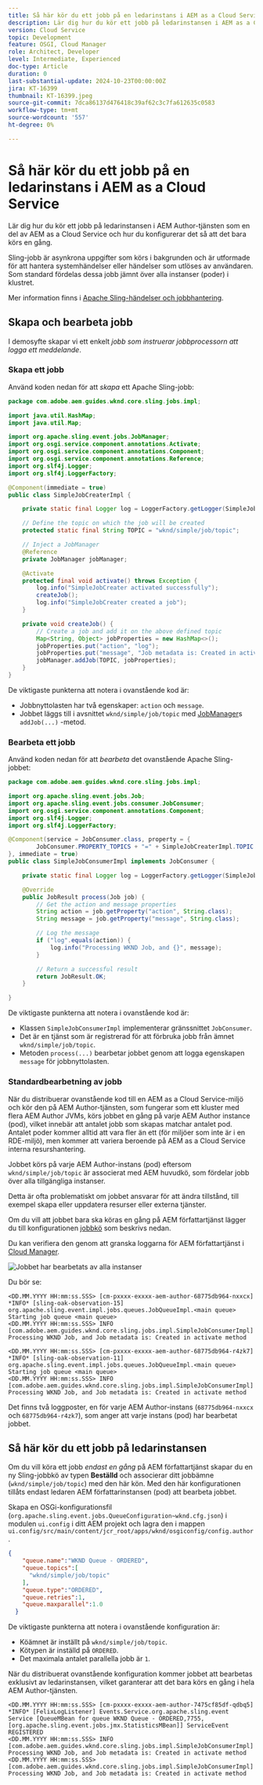 ```yaml
---
title: Så här kör du ett jobb på en ledarinstans i AEM as a Cloud Service
description: Lär dig hur du kör ett jobb på ledarinstansen i AEM as a Cloud Service.
version: Cloud Service
topic: Development
feature: OSGI, Cloud Manager
role: Architect, Developer
level: Intermediate, Experienced
doc-type: Article
duration: 0
last-substantial-update: 2024-10-23T00:00:00Z
jira: KT-16399
thumbnail: KT-16399.jpeg
source-git-commit: 7dca86137d476418c39af62c3c7fa612635c0583
workflow-type: tm+mt
source-wordcount: '557'
ht-degree: 0%

---
```



# Så här kör du ett jobb på en ledarinstans i AEM as a Cloud Service

Lär dig hur du kör ett jobb på ledarinstansen i AEM Author-tjänsten som en del av AEM as a Cloud Service och hur du konfigurerar det så att det bara körs en gång.

Sling-jobb är asynkrona uppgifter som körs i bakgrunden och är utformade för att hantera systemhändelser eller händelser som utlöses av användaren. Som standard fördelas dessa jobb jämnt över alla instanser (poder) i klustret.

Mer information finns i [Apache Sling-händelser och jobbhantering](https://sling.apache.org/documentation/bundles/apache-sling-eventing-and-job-handling.html).

## Skapa och bearbeta jobb

I demosyfte skapar vi ett enkelt _jobb som instruerar jobbprocessorn att logga ett meddelande_.

### Skapa ett jobb

Använd koden nedan för att _skapa_ ett Apache Sling-jobb:

```java
package com.adobe.aem.guides.wknd.core.sling.jobs.impl;

import java.util.HashMap;
import java.util.Map;

import org.apache.sling.event.jobs.JobManager;
import org.osgi.service.component.annotations.Activate;
import org.osgi.service.component.annotations.Component;
import org.osgi.service.component.annotations.Reference;
import org.slf4j.Logger;
import org.slf4j.LoggerFactory;

@Component(immediate = true)
public class SimpleJobCreaterImpl {

    private static final Logger log = LoggerFactory.getLogger(SimpleJobCreaterImpl.class);

    // Define the topic on which the job will be created
    protected static final String TOPIC = "wknd/simple/job/topic";

    // Inject a JobManager
    @Reference
    private JobManager jobManager;

    @Activate
    protected final void activate() throws Exception {
        log.info("SimpleJobCreater activated successfully");
        createJob();
        log.info("SimpleJobCreater created a job");
    }

    private void createJob() {
        // Create a job and add it on the above defined topic
        Map<String, Object> jobProperties = new HashMap<>();
        jobProperties.put("action", "log");
        jobProperties.put("message", "Job metadata is: Created in activate method");
        jobManager.addJob(TOPIC, jobProperties);
    }
}
```

De viktigaste punkterna att notera i ovanstående kod är:

- Jobbnyttolasten har två egenskaper: `action` och `message`.
- Jobbet läggs till i avsnittet `wknd/simple/job/topic` med [JobManager](https://javadoc.io/doc/com.adobe.aem/aem-sdk-api/latest/org/apache/sling/event/jobs/JobManager.html)s `addJob(...)` -metod.

### Bearbeta ett jobb

Använd koden nedan för att _bearbeta_ det ovanstående Apache Sling-jobbet:

```java
package com.adobe.aem.guides.wknd.core.sling.jobs.impl;

import org.apache.sling.event.jobs.Job;
import org.apache.sling.event.jobs.consumer.JobConsumer;
import org.osgi.service.component.annotations.Component;
import org.slf4j.Logger;
import org.slf4j.LoggerFactory;

@Component(service = JobConsumer.class, property = {
        JobConsumer.PROPERTY_TOPICS + "=" + SimpleJobCreaterImpl.TOPIC
}, immediate = true)
public class SimpleJobConsumerImpl implements JobConsumer {

    private static final Logger log = LoggerFactory.getLogger(SimpleJobConsumerImpl.class);

    @Override
    public JobResult process(Job job) {
        // Get the action and message properties
        String action = job.getProperty("action", String.class);
        String message = job.getProperty("message", String.class);

        // Log the message
        if ("log".equals(action)) {
            log.info("Processing WKND Job, and {}", message);
        }

        // Return a successful result
        return JobResult.OK;
    }

}
```

De viktigaste punkterna att notera i ovanstående kod är:

- Klassen `SimpleJobConsumerImpl` implementerar gränssnittet `JobConsumer`.
- Det är en tjänst som är registrerad för att förbruka jobb från ämnet `wknd/simple/job/topic`.
- Metoden `process(...)` bearbetar jobbet genom att logga egenskapen `message` för jobbnyttolasten.

### Standardbearbetning av jobb

När du distribuerar ovanstående kod till en AEM as a Cloud Service-miljö och kör den på AEM Author-tjänsten, som fungerar som ett kluster med flera AEM Author JVMs, körs jobbet en gång på varje AEM Author instance (pod), vilket innebär att antalet jobb som skapas matchar antalet pod. Antalet poder kommer alltid att vara fler än ett (för miljöer som inte är i en RDE-miljö), men kommer att variera beroende på AEM as a Cloud Service interna resurshantering.

Jobbet körs på varje AEM Author-instans (pod) eftersom `wknd/simple/job/topic` är associerat med AEM huvudkö, som fördelar jobb över alla tillgängliga instanser.

Detta är ofta problematiskt om jobbet ansvarar för att ändra tillstånd, till exempel skapa eller uppdatera resurser eller externa tjänster.

Om du vill att jobbet bara ska köras en gång på AEM författartjänst lägger du till konfigurationen [jobbkö](#how-to-run-a-job-on-the-leader-instance) som beskrivs nedan.

Du kan verifiera den genom att granska loggarna för AEM författartjänst i [Cloud Manager](https://experienceleague.adobe.com/en/docs/experience-manager-learn/cloud-service/debugging/debugging-aem-as-a-cloud-service/logs#cloud-manager).

![Jobbet har bearbetats av alla instanser](./assets/run-job-once/job-processed-by-all-instances.png)


Du bör se:

```
<DD.MM.YYYY HH:mm:ss.SSS> [cm-pxxxx-exxxx-aem-author-68775db964-nxxcx] *INFO* [sling-oak-observation-15] org.apache.sling.event.impl.jobs.queues.JobQueueImpl.<main queue> Starting job queue <main queue>
<DD.MM.YYYY HH:mm:ss.SSS> INFO [com.adobe.aem.guides.wknd.core.sling.jobs.impl.SimpleJobConsumerImpl] Processing WKND Job, and Job metadata is: Created in activate method

<DD.MM.YYYY HH:mm:ss.SSS> [cm-pxxxx-exxxx-aem-author-68775db964-r4zk7] *INFO* [sling-oak-observation-11] org.apache.sling.event.impl.jobs.queues.JobQueueImpl.<main queue> Starting job queue <main queue>
<DD.MM.YYYY HH:mm:ss.SSS> INFO [com.adobe.aem.guides.wknd.core.sling.jobs.impl.SimpleJobConsumerImpl] Processing WKND Job, and Job metadata is: Created in activate method
```

Det finns två loggposter, en för varje AEM Author-instans (`68775db964-nxxcx` och `68775db964-r4zk7`), som anger att varje instans (pod) har bearbetat jobbet.

## Så här kör du ett jobb på ledarinstansen

Om du vill köra ett jobb _endast en gång_ på AEM författartjänst skapar du en ny Sling-jobbkö av typen **Beställd** och associerar ditt jobbämne (`wknd/simple/job/topic`) med den här kön. Med den här konfigurationen tillåts endast ledaren AEM författarinstansen (pod) att bearbeta jobbet.

Skapa en OSGi-konfigurationsfil (`org.apache.sling.event.jobs.QueueConfiguration~wknd.cfg.json`) i modulen `ui.config` i ditt AEM projekt och lagra den i mappen `ui.config/src/main/content/jcr_root/apps/wknd/osgiconfig/config.author`.

```json
{
    "queue.name":"WKND Queue - ORDERED",
    "queue.topics":[
      "wknd/simple/job/topic"
    ],
    "queue.type":"ORDERED",
    "queue.retries":1,
    "queue.maxparallel":1.0
  }
```

De viktigaste punkterna att notera i ovanstående konfiguration är:

- Köämnet är inställt på `wknd/simple/job/topic`.
- Kötypen är inställd på `ORDERED`.
- Det maximala antalet parallella jobb är `1`.

När du distribuerat ovanstående konfiguration kommer jobbet att bearbetas exklusivt av ledarinstansen, vilket garanterar att det bara körs en gång i hela AEM Author-tjänsten.

```
<DD.MM.YYYY HH:mm:ss.SSS> [cm-pxxxx-exxxx-aem-author-7475cf85df-qdbq5] *INFO* [FelixLogListener] Events.Service.org.apache.sling.event Service [QueueMBean for queue WKND Queue - ORDERED,7755, [org.apache.sling.event.jobs.jmx.StatisticsMBean]] ServiceEvent REGISTERED
<DD.MM.YYYY HH:mm:ss.SSS> INFO [com.adobe.aem.guides.wknd.core.sling.jobs.impl.SimpleJobConsumerImpl] Processing WKND Job, and Job metadata is: Created in activate method
<DD.MM.YYYY HH:mm:ss.SSS> [com.adobe.aem.guides.wknd.core.sling.jobs.impl.SimpleJobConsumerImpl] Processing WKND Job, and Job metadata is: Created in activate method
```
